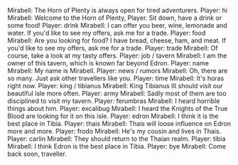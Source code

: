 Mirabell: The Horn of Plenty is always open for tired adventurers.
Player: hi
Mirabell: Welcome to the Horn of Plenty, Player. Sit down, have a drink or some food!
Player: drink
Mirabell: I can offer you beer, wine, lemonade and water. If you'd like to see my offers, ask me for a trade.
Player: food
Mirabell: Are you looking for food? I have bread, cheese, ham, and meat. If you'd like to see my offers, ask me for a trade.
Player: trade
Mirabell: Of course, take a look at my tasty offers.
Player: job / tavern
Mirabell: I am the owner of this tavern, which is known far beyond Edron.
Player: name
Mirabell: My name is Mirabell.
Player: news / rumors
Mirabell: Oh, there are so many. Just ask other travellers like you.
Player: time
Mirabell: It's horas right now.
Player: king / tibianus
Mirabell: King Tibianus III should visit our beautiful isle more often.
Player: army
Mirabell: Sadly most of them are too disciplined to visit my tavern.
Player: ferumbras
Mirabell: I heard horrible things about him.
Player: excalibug
Mirabell: I heard the Knights of the True Blood are looking for it on this isle.
Player: edron
Mirabell: I think it is the best place in Tibia.
Player: thais
Mirabell: Thais will loose influence on Edron more and more.
Player: frodo
Mirabell: He's my cousin and lives in Thais.
Player: carlin
Mirabell: They should return to the Thaian realm.
Player: tibia
Mirabell: I think Edron is the best place in Tibia.
Player: bye
Mirabell: Come back soon, traveller.